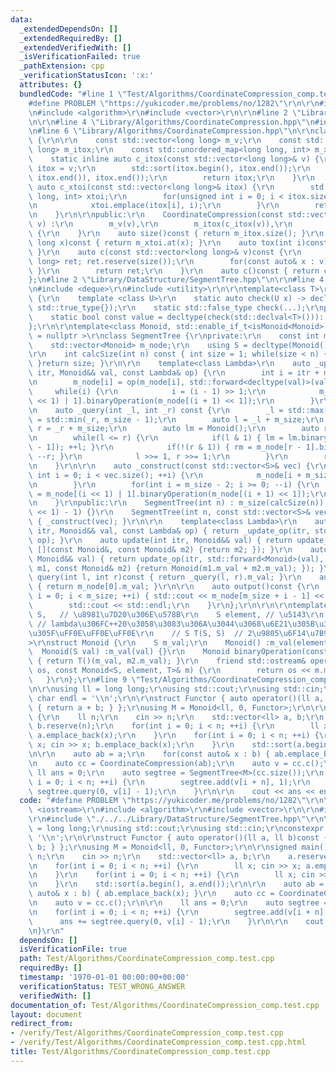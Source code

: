 ```yaml
---
data:
  _extendedDependsOn: []
  _extendedRequiredBy: []
  _extendedVerifiedWith: []
  _isVerificationFailed: true
  _pathExtension: cpp
  _verificationStatusIcon: ':x:'
  attributes: {}
  bundledCode: "#line 1 \"Test/Algorithms/CoordinateCompression_comp.test.cpp\"\n\
    #define PROBLEM \"https://yukicoder.me/problems/no/1282\"\r\n\r\n#include <iostream>\r\
    \n#include <algorithm>\r\n#include <vector>\r\n\r\n#line 2 \"Library/Algorithms/CoordinateCompression.hpp\"\
    \n\r\n#line 4 \"Library/Algorithms/CoordinateCompression.hpp\"\n#include <unordered_map>\r\
    \n#line 6 \"Library/Algorithms/CoordinateCompression.hpp\"\n\r\nclass CoordinateCompression\
    \ {\r\n\r\n    const std::vector<long long> m_v;\r\n    const std::vector<long\
    \ long> m_itox;\r\n    const std::unordered_map<long long, int> m_xtoi;\r\n\r\n\
    \    static inline auto c_itox(const std::vector<long long>& v) {\r\n        auto\
    \ itox = v;\r\n        std::sort(itox.begin(), itox.end());\r\n        itox.erase(std::unique(itox.begin(),\
    \ itox.end()), itox.end());\r\n        return itox;\r\n    }\r\n    static inline\
    \ auto c_xtoi(const std::vector<long long>& itox) {\r\n        std::unordered_map<long\
    \ long, int> xtoi;\r\n        for(unsigned int i = 0; i < itox.size(); ++i) {\r\
    \n            xtoi.emplace(itox[i], i);\r\n        }\r\n        return xtoi;\r\
    \n    }\r\n\r\npublic:\r\n    CoordinateCompression(const std::vector<long long>&\
    \ v) :\r\n        m_v(v),\r\n        m_itox(c_itox(v)),\r\n        m_xtoi(c_xtoi(m_itox))\
    \ {\r\n    }\r\n    auto size()const { return m_itox.size(); }\r\n    auto toi(long\
    \ long x)const { return m_xtoi.at(x); }\r\n    auto tox(int i)const { return m_itox[i];\
    \ }\r\n    auto c(const std::vector<long long>& v)const {\r\n        std::vector<long\
    \ long> ret; ret.reserve(size());\r\n        for(const auto& x : v) { ret.emplace_back(toi(x));\
    \ }\r\n        return ret;\r\n    }\r\n    auto c()const { return c(m_v); }\r\n\
    };\n#line 2 \"Library/DataStructure/SegmentTree.hpp\"\n\r\n#line 4 \"Library/DataStructure/SegmentTree.hpp\"\
    \n#include <deque>\r\n#include <utility>\r\n\r\ntemplate<class T>\r\nclass isMonoid\
    \ {\r\n    template <class U>\r\n    static auto check(U x) -> decltype(x.binaryOperation(x),\
    \ std::true_type{});\r\n    static std::false_type check(...);\r\npublic:\r\n\
    \    static bool const value = decltype(check(std::declval<T>()))::value;\r\n\
    };\r\n\r\ntemplate<class Monoid, std::enable_if_t<isMonoid<Monoid>::value, std::nullptr_t>\
    \ = nullptr >\r\nclass SegmentTree {\r\nprivate:\r\n    const int m_size;\r\n\
    \    std::vector<Monoid> m_node;\r\n    using S = decltype(Monoid().m_val);\r\n\
    \r\n    int calcSize(int n) const { int size = 1; while(size < n) { size <<= 1;\
    \ }return size; }\r\n\r\n    template<class Lambda>\r\n    auto _update_op(int\
    \ itr, Monoid&& val, const Lambda& op) {\r\n        int i = itr + m_size - 1;\r\
    \n        m_node[i] = op(m_node[i], std::forward<decltype(val)>(val));\r\n   \
    \     while(i) {\r\n            i = (i - 1) >> 1;\r\n            m_node[i] = m_node[(i\
    \ << 1) | 1].binaryOperation(m_node[(i + 1) << 1]);\r\n        }\r\n    }\r\n\r\
    \n    auto _query(int _l, int _r) const {\r\n        _l = std::max(_l, 0); _r\
    \ = std::min(_r, m_size - 1);\r\n        auto l = _l + m_size;\r\n        int\
    \ r = _r + m_size;\r\n        auto lm = Monoid();\r\n        auto rm = Monoid();\r\
    \n        while(l <= r) {\r\n            if(l & 1) { lm = lm.binaryOperation(m_node[l\
    \ - 1]); ++l; }\r\n            if(!(r & 1)) { rm = m_node[r - 1].binaryOperation(rm);\
    \ --r; }\r\n            l >>= 1, r >>= 1;\r\n        }\r\n        return lm.binaryOperation(rm);\r\
    \n    }\r\n\r\n    auto _construct(const std::vector<S>& vec) {\r\n        for(unsigned\
    \ int i = 0; i < vec.size(); ++i) {\r\n            m_node[i + m_size - 1] = Monoid(vec[i]);\r\
    \n        }\r\n        for(int i = m_size - 2; i >= 0; --i) {\r\n            m_node[i]\
    \ = m_node[(i << 1) | 1].binaryOperation(m_node[(i + 1) << 1]);\r\n        }\r\
    \n    }\r\npublic:\r\n    SegmentTree(int n) : m_size(calcSize(n)), m_node((m_size\
    \ << 1) - 1) {}\r\n    SegmentTree(int n, const std::vector<S>& vec) :SegmentTree(n)\
    \ { _construct(vec); }\r\n\r\n    template<class Lambda>\r\n    auto update_op(int\
    \ itr, Monoid&& val, const Lambda& op) { return _update_op(itr, std::forward<Monoid>(val),\
    \ op); }\r\n    auto update(int itr, Monoid&& val) { return update_op(itr, std::forward<Monoid>(val),\
    \ [](const Monoid&, const Monoid& m2) {return m2; }); }\r\n    auto add(int itr,\
    \ Monoid&& val) { return update_op(itr, std::forward<Monoid>(val), [](const Monoid&\
    \ m1, const Monoid& m2) {return Monoid(m1.m_val + m2.m_val); }); }\r\n    auto\
    \ query(int l, int r)const { return _query(l, r).m_val; }\r\n    auto query_all()const\
    \ { return m_node[0].m_val; }\r\n\r\n    auto output()const {\r\n        for(int\
    \ i = 0; i < m_size; ++i) { std::cout << m_node[m_size + i - 1] << \" \"; }\r\n\
    \        std::cout << std::endl;\r\n    }\r\n};\r\n\r\n\r\ntemplate<\r\n    class\
    \ S,   // \u8981\u7D20\u306E\u578B\r\n    S element, // \u5143\r\n    class T\
    \ // lambda\u306FC++20\u3058\u3083\u306A\u3044\u3068\u6E21\u305B\u306A\u304B\u3063\
    \u305F\uFF0E\uFF0E\uFF0E\r\n    // S T(S, S)  // 2\u9805\u6F14\u7B97\u5B50\r\n\
    >\r\nstruct Monoid {\r\n    S m_val;\r\n    Monoid() :m_val(element) {}\r\n  \
    \  Monoid(S val) :m_val(val) {}\r\n    Monoid binaryOperation(const Monoid& m2)const\
    \ { return T()(m_val, m2.m_val); }\r\n    friend std::ostream& operator<<(std::ostream&\
    \ os, const Monoid<S, element, T>& m) {\r\n        return os << m.m_val;\r\n \
    \   }\r\n};\r\n#line 9 \"Test/Algorithms/CoordinateCompression_comp.test.cpp\"\
    \n\r\nusing ll = long long;\r\nusing std::cout;\r\nusing std::cin;\r\nconstexpr\
    \ char endl = '\\n';\r\n\r\nstruct Functor { auto operator()(ll a, ll b)const\
    \ { return a + b; } };\r\nusing M = Monoid<ll, 0, Functor>;\r\n\r\nsigned main()\
    \ {\r\n    ll n;\r\n    cin >> n;\r\n    std::vector<ll> a, b;\r\n    a.reserve(n);\
    \ b.reserve(n);\r\n    for(int i = 0; i < n; ++i) {\r\n        ll x; cin >> x;\
    \ a.emplace_back(x);\r\n    }\r\n    for(int i = 0; i < n; ++i) {\r\n        ll\
    \ x; cin >> x; b.emplace_back(x);\r\n    }\r\n    std::sort(a.begin(), a.end());\r\
    \n\r\n    auto ab = a;\r\n    for(const auto& x : b) { ab.emplace_back(x); }\r\
    \n    auto cc = CoordinateCompression(ab);\r\n    auto v = cc.c();\r\n\r\n   \
    \ ll ans = 0;\r\n    auto segtree = SegmentTree<M>(cc.size());\r\n    for(int\
    \ i = 0; i < n; ++i) {\r\n        segtree.add(v[i + n], 1);\r\n        ans +=\
    \ segtree.query(0, v[i] - 1);\r\n    }\r\n\r\n    cout << ans << endl;\r\n}\r\n"
  code: "#define PROBLEM \"https://yukicoder.me/problems/no/1282\"\r\n\r\n#include\
    \ <iostream>\r\n#include <algorithm>\r\n#include <vector>\r\n\r\n#include \"./../../Library/Algorithms/CoordinateCompression.hpp\"\
    \r\n#include \"./../../Library/DataStructure/SegmentTree.hpp\"\r\n\r\nusing ll\
    \ = long long;\r\nusing std::cout;\r\nusing std::cin;\r\nconstexpr char endl =\
    \ '\\n';\r\n\r\nstruct Functor { auto operator()(ll a, ll b)const { return a +\
    \ b; } };\r\nusing M = Monoid<ll, 0, Functor>;\r\n\r\nsigned main() {\r\n    ll\
    \ n;\r\n    cin >> n;\r\n    std::vector<ll> a, b;\r\n    a.reserve(n); b.reserve(n);\r\
    \n    for(int i = 0; i < n; ++i) {\r\n        ll x; cin >> x; a.emplace_back(x);\r\
    \n    }\r\n    for(int i = 0; i < n; ++i) {\r\n        ll x; cin >> x; b.emplace_back(x);\r\
    \n    }\r\n    std::sort(a.begin(), a.end());\r\n\r\n    auto ab = a;\r\n    for(const\
    \ auto& x : b) { ab.emplace_back(x); }\r\n    auto cc = CoordinateCompression(ab);\r\
    \n    auto v = cc.c();\r\n\r\n    ll ans = 0;\r\n    auto segtree = SegmentTree<M>(cc.size());\r\
    \n    for(int i = 0; i < n; ++i) {\r\n        segtree.add(v[i + n], 1);\r\n  \
    \      ans += segtree.query(0, v[i] - 1);\r\n    }\r\n\r\n    cout << ans << endl;\r\
    \n}\r\n"
  dependsOn: []
  isVerificationFile: true
  path: Test/Algorithms/CoordinateCompression_comp.test.cpp
  requiredBy: []
  timestamp: '1970-01-01 00:00:00+00:00'
  verificationStatus: TEST_WRONG_ANSWER
  verifiedWith: []
documentation_of: Test/Algorithms/CoordinateCompression_comp.test.cpp
layout: document
redirect_from:
- /verify/Test/Algorithms/CoordinateCompression_comp.test.cpp
- /verify/Test/Algorithms/CoordinateCompression_comp.test.cpp.html
title: Test/Algorithms/CoordinateCompression_comp.test.cpp
---
```

